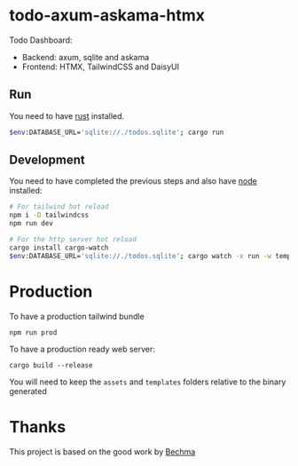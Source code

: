 # todo-axum-askama-htmx

Todo Dashboard:
- Backend: axum, sqlite and askama
- Frontend: HTMX, TailwindCSS and DaisyUI

## Run

You need to have [rust](https://www.rust-lang.org/) installed.

```bash
$env:DATABASE_URL='sqlite://./todos.sqlite'; cargo run
```

## Development

You need to have completed the previous steps and also have [node](https://nodejs.org/en/download) installed:

```bash
# For tailwind hot reload
npm i -D tailwindcss
npm run dev
```

```bash
# For the http server hot reload
cargo install cargo-watch
$env:DATABASE_URL='sqlite://./todos.sqlite'; cargo watch -x run -w templates -w src -w assets
```

# Production

To have a production tailwind bundle

`npm run prod`

To have a production ready web server:

`cargo build --release`

You will need to keep the `assets` and `templates` folders relative to the binary generated

# Thanks

This project is based on the good work by [Bechma](https://github.com/Bechma/todo-axum-askama-htmx)
